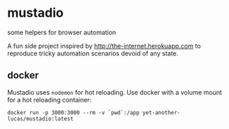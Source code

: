 # mustadio
some helpers for browser automation

A fun side project inspired by http://the-internet.herokuapp.com to reproduce tricky automation scenarios devoid of any state.

## docker
Mustadio uses `nodemon` for hot reloading. Use docker with a volume mount for a hot reloading container:

```docker run -p 3000:3000 --rm -v `pwd`:/app yet-another-lucas/mustadio:latest```
